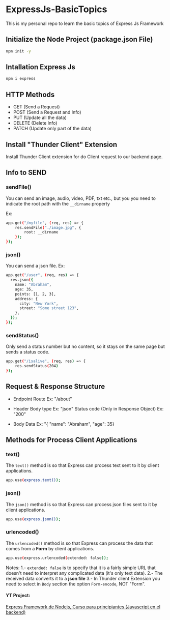 # ExpressJs-BasicTopics
This is my personal repo to learn the basic topics of Express Js Framework


## Initialize the Node Project (package.json File)
``` bash
npm init -y
```

## Intallation Express Js 
```bash
npm i express
```

## HTTP Methods
* GET (Send a Request)
* POST (Send a Request and Info)
* PUT (Update all the data)
* DELETE (Delete Info)
* PATCH (Update only part of the data)

## Install "Thunder Client" Extension
Install Thunder Client extension for do Client request to our backend page.

## Info to SEND

### sendFile()
You can send an image, audio, video, PDF, txt etc., but you you need to indicate the root path with the `__dirname` property

Ex:
```bash
app.get("/myfile", (req, res) => {
    res.sendFile("./image.jpg", {
        root: __dirname
    });
});
```

### json()
You can send a json file.
Ex:
```bash
app.get("/user", (req, res) => {
  res.json({
    name: "Abraham",
    age: 35,
    points: [1, 2, 3],
    address: {
      city: "New York",
      street: "Some street 123",
    },
  });
});
```

### sendStatus()
Only send a status number but no content, so it stays on the same page but sends a status code.
```bash
app.get("/isalive", (req, res) => {
    res.sendStatus(204)
});
```

## Request & Response Structure

* Endpoint
Route Ex: "/about"

* Header
Body type Ex: "json"
Status code (Only in Response Object) Ex: "200"

* Body
Data Ex: "{ "name": "Abraham", "age": 35}


## Methods for Process Client Applications

### text()
The `text()` method is so that Express can process text sent to it by client applications.
```bash
app.use(express.text());
```

### json()
The `json()` method is so that Express can process json files sent to it by client applications.
```bash
app.use(express.json());
```

### urlencoded()
The `urlencoded()` method is so that Express can process the data that comes from a **Form** by client applications.
```bash
app.use(express.urlencoded(extended: false));
```
Notes: 
1.- `extended: false` is to specify that it is a fairly simple URL that doesn't need to interpret any complicated data (it's only text data).
2.- The received data converts it to a **json file**
3.- In Thunder client Extension you need to select in `Body` section the option `Form-encode`, NOT "Form".


#### YT Project: 

[Express Framework de Nodejs, Curso para principiantes (Javascript en el backend)](https://www.youtube.com/watch?v=JmJ1WUoUIK4&t=618s)
